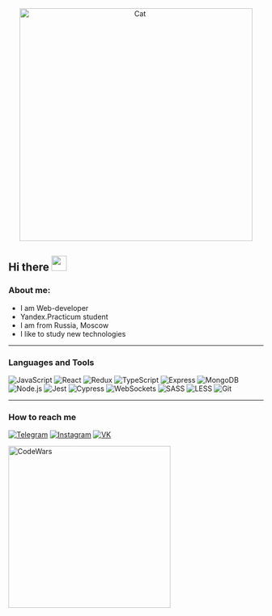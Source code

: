 <div id="header" align="center">
  <img alt="Cat" width="460px" src="https://i.gifer.com/fetch/w300-preview/00/00580745c56acbf5d2bd0e022e91beb9.gif" />
</div>

## Hi there <img src="https://media.giphy.com/media/hvRJCLFzcasrR4ia7z/giphy.gif" width="30px" height="30px"/>

### About me:
- I am Web-developer
- Yandex.Practicum student
- I am from Russia, Moscow
- I like to study new technologies
---

### <b>Languages and Tools</b>

![JavaScript](https://img.shields.io/badge/-JavaScript-090909?style=for-the-badge&logo=JavaScript)
![React](https://img.shields.io/badge/-React-090909?style=for-the-badge&logo=React)
![Redux](https://img.shields.io/badge/-Redux-090909?style=for-the-badge&logo=Redux)
![TypeScript](https://img.shields.io/badge/-TypeScript-090909?style=for-the-badge&logo=TypeScript)
![Express](https://img.shields.io/badge/-Express-090909?style=for-the-badge&logo=Express)
![MongoDB](https://img.shields.io/badge/-MongoDB-090909?style=for-the-badge&logo=MongoDB)
![Node.js](https://img.shields.io/badge/-NodeJS-090909?style=for-the-badge&logo=NodeJS)
![Jest](https://img.shields.io/badge/-Jest-090909?style=for-the-badge&logo=Jest)
![Cypress](https://img.shields.io/badge/-Cypress-090909?style=for-the-badge&logo=Cypress)
![WebSockets](https://img.shields.io/badge/-WebSockets-090909?style=for-the-badge&logo=WebSockets)
![SASS](https://img.shields.io/badge/-SASS-090909?style=for-the-badge&logo=SASS)
![LESS](https://img.shields.io/badge/-LESS-090909?style=for-the-badge&logo=LESS)
![Git](https://img.shields.io/badge/-Git-090909?style=for-the-badge&logo=Git)


---

### <b>How to reach me</b>

[![Telegram](https://img.shields.io/badge/-Telegram-090909?style=for-the-badge&logo=Telegram)](https://t.me/akvela)
[![Instagram](https://img.shields.io/badge/-Instagram-090909?style=for-the-badge&logo=Instagram)](https://instagram.com/akvela)
[![VK](https://img.shields.io/badge/-VK-090909?style=for-the-badge&logo=VK)](https://vk.com/akvela)

[<img align="left" alt="CodeWars" width="320px" src="https://www.codewars.com/users/Akvela/badges/large" />](https://www.codewars.com/users/Akvela)
